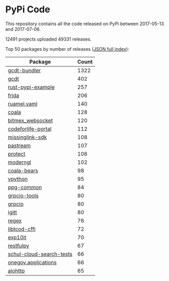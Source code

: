 # PyPi Code

This repository contains all the code released on PyPi between 2017-05-13 and 2017-07-06.

12491 projects uploaded 49331 releases. 

Top 50 packages by number of releases ([JSON full index](./index.json)):

| Package   | Count |
|-----------|-------|
| [gcdt-bundler](https://github.com/pypi-data/pypi-code-18/tree/import/gcdt-bundler) | 1322 |
| [gcdt](https://github.com/pypi-data/pypi-code-18/tree/import/gcdt) | 402 |
| [rust-pypi-example](https://github.com/pypi-data/pypi-code-18/tree/import/rust-pypi-example) | 257 |
| [frida](https://github.com/pypi-data/pypi-code-18/tree/import/frida) | 206 |
| [ruamel.yaml](https://github.com/pypi-data/pypi-code-18/tree/import/ruamel.yaml) | 140 |
| [coala](https://github.com/pypi-data/pypi-code-18/tree/import/coala) | 128 |
| [bitmex_websocket](https://github.com/pypi-data/pypi-code-18/tree/import/bitmex_websocket) | 120 |
| [codeforlife-portal](https://github.com/pypi-data/pypi-code-18/tree/import/codeforlife-portal) | 112 |
| [missinglink-sdk](https://github.com/pypi-data/pypi-code-18/tree/import/missinglink-sdk) | 108 |
| [pastream](https://github.com/pypi-data/pypi-code-18/tree/import/pastream) | 107 |
| [protect](https://github.com/pypi-data/pypi-code-18/tree/import/protect) | 106 |
| [moderngl](https://github.com/pypi-data/pypi-code-18/tree/import/moderngl) | 102 |
| [coala-bears](https://github.com/pypi-data/pypi-code-18/tree/import/coala-bears) | 98 |
| [vpython](https://github.com/pypi-data/pypi-code-18/tree/import/vpython) | 95 |
| [ppg-common](https://github.com/pypi-data/pypi-code-18/tree/import/ppg-common) | 84 |
| [grpcio-tools](https://github.com/pypi-data/pypi-code-18/tree/import/grpcio-tools) | 80 |
| [grpcio](https://github.com/pypi-data/pypi-code-18/tree/import/grpcio) | 80 |
| [igitt](https://github.com/pypi-data/pypi-code-18/tree/import/igitt) | 80 |
| [regex](https://github.com/pypi-data/pypi-code-18/tree/import/regex) | 76 |
| [libtcod-cffi](https://github.com/pypi-data/pypi-code-18/tree/import/libtcod-cffi) | 72 |
| [exp10it](https://github.com/pypi-data/pypi-code-18/tree/import/exp10it) | 70 |
| [restfulpy](https://github.com/pypi-data/pypi-code-18/tree/import/restfulpy) | 67 |
| [schul-cloud-search-tests](https://github.com/pypi-data/pypi-code-18/tree/import/schul-cloud-search-tests) | 66 |
| [onegov.applications](https://github.com/pypi-data/pypi-code-18/tree/import/onegov.applications) | 66 |
| [aiohttp](https://github.com/pypi-data/pypi-code-18/tree/import/aiohttp) | 65 |
